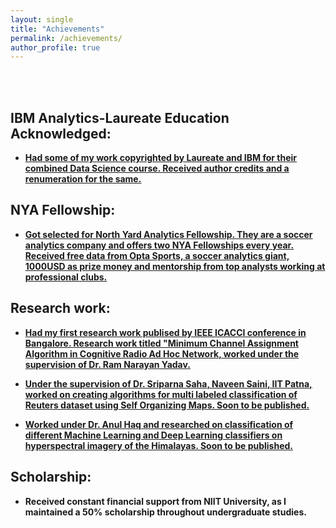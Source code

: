 ```yaml
---
layout: single
title: "Achievements"
permalink: /achievements/
author_profile: true
---
```


<br><br>


## IBM Analytics-Laureate Education Acknowledged:

- [**Had some of my work copyrighted by Laureate and IBM for their combined Data Science course. Received author credits and a renumeration for the same.**]()


## NYA Fellowship:

- [**Got selected for North Yard Analytics Fellowship. They are a soccer analytics company and offers two NYA Fellowships every year. Received free data from Opta Sports, a soccer analytics giant, 1000USD as prize money and mentorship from top analysts working at professional clubs.**]()


## Research work:

- [**Had my first research work publised by IEEE ICACCI conference in Bangalore. Research work titled "Minimum Channel Assignment Algorithm in Cognitive Radio Ad Hoc Network, worked under the supervision of Dr. Ram Narayan Yadav.**]()

- [**Under the supervision of Dr. Sriparna Saha, Naveen Saini, IIT Patna, worked on creating algorithms for multi labeled classification of Reuters dataset using Self Organizing Maps. Soon to be published.**]()

- [**Worked under Dr. Anul Haq and researched on classification of different Machine Learning and Deep Learning classifiers on hyperspectral imagery of the Himalayas. Soon to be published.**]()

## Scholarship:

- **Received constant financial support from NIIT University, as I maintained a 50% scholarship throughout undergraduate studies.**